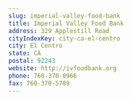 ```yaml
---
slug: imperial-valley-food-bank
title: Imperial Valley Food Bank
address: 329 Applestill Road
cityIndexKey: city-ca-el-centro
city: El Centro
state: CA
postal: 92243
website: http://ivfoodbank.org
phone: 760-370-0966
fax: 760-370-5789
---
```

